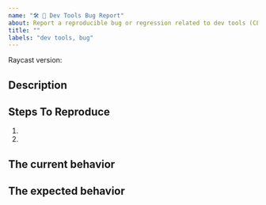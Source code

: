 ```yaml
---
name: "🛠 🐞 Dev Tools Bug Report"
about: Report a reproducible bug or regression related to dev tools (CLI, publishing, commands like Manage Extension or Create Extension, etc.)
title: ""
labels: "dev tools, bug"
---
```


<!--
  Please provide a clear and concise description of what the bug is. Include
  screenshots if needed. Please test using the latest version of Raycast and API.
-->

Raycast version:

## Description

## Steps To Reproduce

1.
2.

<!--
  Your bug will get fixed much faster if we can easily reproduce the bug. Issues without reproduction steps may be immediately closed as not actionable.
-->

## The current behavior

## The expected behavior
